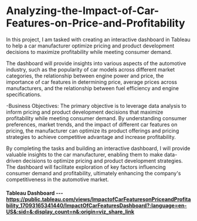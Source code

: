 # Analyzing-the-Impact-of-Car-Features-on-Price-and-Profitability
In this project, I am tasked with creating an interactive dashboard in Tableau to help a car manufacturer optimize pricing and product development decisions to maximize profitability while meeting consumer demand. 

The dashboard will provide insights into various aspects of the automotive industry, such as the popularity of car models across different market categories, the relationship between engine power and price, the importance of car features in determining price, average prices across manufacturers, and the relationship between fuel efficiency and engine specifications.

-Business Objectives:
The primary objective is to leverage data analysis to inform pricing and product development decisions that maximize profitability while meeting consumer demand. By understanding consumer preferences, market trends, and the impact of different car features on pricing, the manufacturer can optimize its product offerings and pricing strategies to achieve competitive advantage and increase profitability.

By completing the tasks and building an interactive dashboard, I will provide valuable insights to the car manufacturer, enabling them to make data-driven decisions to optimize pricing and product development strategies. The dashboard will facilitate exploration of key factors influencing consumer demand and profitability, ultimately enhancing the company's competitiveness in the automotive market.

#### Tableau Dashboard --- https://public.tableau.com/views/ImpactofCarFeaturesonPriceandProfitability_17093165341440/ImpactOfCarFeaturesDashboard?:language=en-US&:sid=&:display_count=n&:origin=viz_share_link
